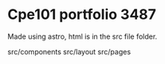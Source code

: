 # Cpe101 portfolio 3487

Made using astro, html is in the src file folder.

src/components
src/layout
src/pages
